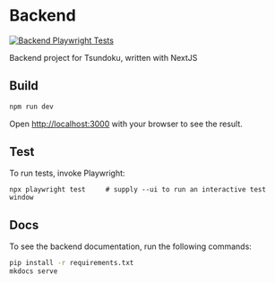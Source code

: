 # Backend

[![Backend Playwright Tests](https://github.com/Purdue-CS307-tsundoku/tsundoku/actions/workflows/backend-playwright-tests.yml/badge.svg)](https://github.com/Purdue-CS307-tsundoku/tsundoku/actions/workflows/backend-playwright-tests.yml)

Backend project for Tsundoku, written with NextJS

## Build

```bash
npm run dev
```

Open [http://localhost:3000](http://localhost:3000) with your browser to see the result.

## Test

To run tests, invoke Playwright:

```
npx playwright test     # supply --ui to run an interactive test window
```

## Docs

To see the backend documentation, run the following commands:

```bash
pip install -r requirements.txt
mkdocs serve
```
